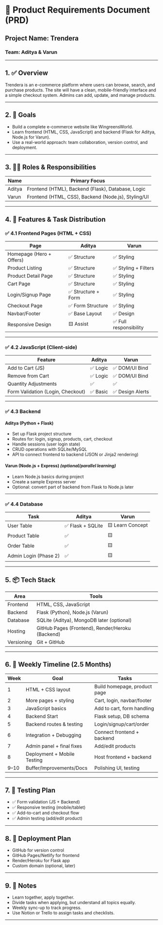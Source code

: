 # 📝 Product Requirements Document (PRD)

## Project Name: **Trendera**
### Team: **Aditya & Varun**

---

## 1. ✅ Overview
Trendera is an e-commerce platform where users can browse, search, and purchase products. The site will have a clean, mobile-friendly interface and a simple checkout system. Admins can add, update, and manage products.

---

## 2. 🎯 Goals
- Build a complete e-commerce website like WingreensWorld.
- Learn frontend (HTML, CSS, JavaScript) and backend (Flask for Aditya, Node.js for Varun).
- Use a real-world approach: team collaboration, version control, and deployment.

---

## 3. 👨‍💻 Roles & Responsibilities

| Name    | Primary Focus                         |
|---------|----------------------------------------|
| Aditya  | Frontend (HTML), Backend (Flask), Database, Logic |
| Varun   | Frontend (HTML, CSS), Backend (Node.js), Styling/UI |

---

## 4. 🧩 Features & Task Distribution

### ✅ 4.1 Frontend Pages (HTML + CSS)

| Page                    | Aditya           | Varun              |
|-------------------------|------------------|---------------------|
| Homepage (Hero + Offers)| ✅ Structure      | ✅ Styling          |
| Product Listing         | ✅ Structure      | ✅ Styling + Filters |
| Product Detail Page     | ✅ Structure      | ✅ Styling          |
| Cart Page               | ✅ Structure      | ✅ Styling          |
| Login/Signup Page       | ✅ Structure + Form | ✅ Styling       |
| Checkout Page           | ✅ Form Structure | ✅ Styling         |
| Navbar/Footer           | ✅ Base Layout    | ✅ Design           |
| Responsive Design       | 🟨 Assist         | ✅ Full responsibility |

---

### ✅ 4.2 JavaScript (Client-side)

| Feature                      | Aditya           | Varun             |
|------------------------------|------------------|-------------------|
| Add to Cart (JS)             | ✅ Logic         | ✅ DOM/UI Bind    |
| Remove from Cart             | ✅ Logic         | ✅ DOM/UI Bind    |
| Quantity Adjustments         | ✅               | ✅                |
| Form Validation (Login, Checkout) | ✅ Basic   | ✅ Design Alerts |

---

### ✅ 4.3 Backend

#### Aditya (Python + Flask)
- Set up Flask project structure
- Routes for: login, signup, products, cart, checkout
- Handle sessions (user login state)
- CRUD operations with SQLite/MySQL
- API to connect frontend to backend (JSON or Jinja2 rendering)

#### Varun (Node.js + Express) *(optional/parallel learning)*
- Learn Node.js basics during project
- Create a sample Express server
- Optional: convert part of backend from Flask to Node.js later

---

### ✅ 4.4 Database

| Task                          | Aditya              | Varun            |
|-------------------------------|---------------------|------------------|
| User Table                    | ✅ Flask + SQLite   | 🟨 Learn Concept |
| Product Table                 | ✅                  | 🟨               |
| Order Table                   | ✅                  | 🟨               |
| Admin Login (Phase 2)         | ✅                  | 🟨               |

---

## 5. 📦 Tech Stack

| Area        | Tools                              |
|-------------|-------------------------------------|
| Frontend    | HTML, CSS, JavaScript               |
| Backend     | Flask (Python), Node.js (Varun)     |
| Database    | SQLite (Aditya), MongoDB later (optional) |
| Hosting     | GitHub Pages (Frontend), Render/Heroku (Backend) |
| Versioning  | Git + GitHub                        |

---

## 6. 📅 Weekly Timeline (2.5 Months)

| Week | Goal                                 | Tasks                        |
|------|--------------------------------------|------------------------------|
| 1    | HTML + CSS layout                    | Build homepage, product page |
| 2    | More pages + styling                 | Cart, login, navbar/footer   |
| 3    | JavaScript basics                    | Add to cart, form handling   |
| 4    | Backend Start                        | Flask setup, DB schema       |
| 5    | Backend routes & testing             | Login/signup/cart/order      |
| 6    | Integration + Debugging              | Connect frontend + backend   |
| 7    | Admin panel + final fixes            | Add/edit products            |
| 8    | Deployment + Mobile Testing          | Host frontend + backend      |
| 9–10 | Buffer/Improvements/Docs             | Polishing UI, testing        |

---

## 7. 🧪 Testing Plan

- ✅ Form validation (JS + Backend)
- ✅ Responsive testing (mobile/tablet)
- ✅ Add-to-cart and checkout flow
- ✅ Admin testing (add/edit product)

---

## 8. 🚀 Deployment Plan

- GitHub for version control
- GitHub Pages/Netlify for frontend
- Render/Heroku for Flask app
- Custom domain (optional, later)

---

## 9. 📌 Notes

- Learn together, apply together.
- Divide tasks when applying, but understand all topics equally.
- Weekly sync-up to track progress.
- Use Notion or Trello to assign tasks and checklists.

---

